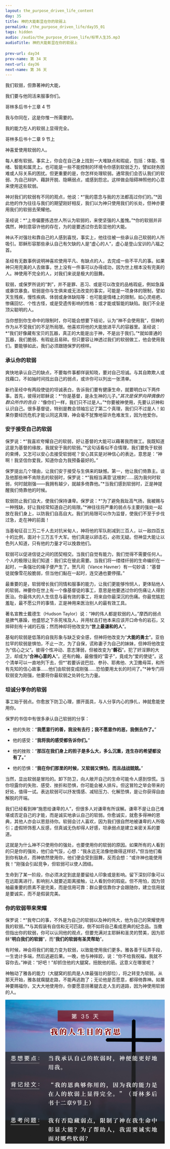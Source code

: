 ```yaml
---
layout: the_purpose_driven_life_content
day: 35
title: 神的大能彰显在你的软弱上
permalink: /the_purpose_driven_life/day35_01
tags: hidden
audio: /audio/the_purpose_driven_life/标竿人生35.mp3
audioTitle: 神的大能彰显在你的软弱上

prev-url: day34
prev-name: 第 34 天
next-url: day36
next-name: 第 36 天
---
```


<div class="center script poem">
<p>我们软弱，但靠著神的大能，</p>
<p>我们要与他同活来服事你们。</p>
<p class="sp-verse">哥林多后书十三章 4 节</p>
</div>
<div class="center script poem">
<p>我与你同在，这是你惟一所需要的。</p>
<p> 我的能力在人的软弱上显得完全。</p>
<p class="sp-verse">哥林多后书十二章 9 节上</p>
</div>
<p class="first">神喜爱使用软弱的人。</p>

每人都有软弱。事实上，你会在自己身上找到一大堆缺点和瑕疵，包括：体能、情绪、智能和属灵上。也可能是一些不能控制的环境令你感到软弱乏力，譬如财务困难或人际关系的困扰。但更重要的是，你怎样处理软弱。通常我们会否认我们的软弱、为自己辩护、藉辞开脱、隐瞒弱点，或感到怨忿。这样做会阻碍神照他的心意来使用这些软弱。

神对我们的软弱有不同的观点，他说：*“我的意念与我的方法都高过你们的。”*因此他的作为往往与我们的期望刚好相反，我们以为神只使用我们的长处，但神亦要用我们的软弱去荣耀他。

圣经说：*“上帝偏要拣选世人所认为软弱的，来使坚强的人羞愧。”*你的软弱并非偶然，神刻意容许他的存在，为的是要透过你去彰显他的大能。

神从不对强壮和靠自己的人感到喜悦，事实上，他往往被一些承认自己软弱的人所吸引。耶稣形容那些承认自己有欠缺的人是“虚心的人”，虚心是登山宝训的八福之首。

圣经有无数事例说明神喜欢使用平凡、有缺点的人，去完成一些不平凡的事。如果神只用完美的人去做事，世上没有一件事可以办得成功，因为世上根本没有完美的人。神使用不完全的人，对我们来说是极大的鼓舞。

软弱，或保罗所说的“刺”，并不是罪、恶习、或是可以改变的品格瑕疵，例如急躁或暴饮暴食。软弱是你与生俱来或无法改变的事实，可能是一项身体的限制，譬如天生残疾，慢性疾病、体弱或身体缺陷等：也可能是情绪上的限制，如心灵疮疤、惨痛回忆、个性古怪，或是受遗传影响的性格：或才能或智能的缺陷。我们不全是顶尖聪明的人。

当你想到你生命中的限制时，你可能会想要下结论，认为“神不会使用我”，但神的作为从不受我们的不足所局限。他喜欢将他的大能放进平凡的容器里。圣经说：*“我们好像藏有宝贝的瓦器，真正的大能是出于神，不是出于我们。”*就如普通的瓦器，我们脆弱、有瑕疵且易碎。但只要容让神透过我们的软弱做工，他会使用我们。要能够如此，我们必须跟随保罗的榜样。

### 承认你的软弱

爽快地承认自己的缺点，不要每件事都佯装知晓，要对自己坦诚。与其自欺欺人或找藉口，不如抽时间找出自己的弱点，或许你可以列出一张清单。

新约圣经中有两段使徒的坦诚表白，告诉我们要有健康生命，就要明白以下两件事。首先，彼得对耶稣说：*“你是基督，是永生神的儿子。”*其次是保罗向拜偶像的群众所作的告白：*“像你们一样，我们只不过是人。”*你要被神使用，先要认识神和认识自己。很多基督徒，特别是教会领袖忘记了第二个真理，我们只不过是人！如果你要经历危机才能认同这真理，神会毫不犹豫地容许危难发生，因为他爱你。

### 安于接受自己的软弱

保罗说：*“我喜欢夸耀自己的软弱，好让基督的大能可以藉著我而做工。我既知道这是为基督的缘故，我就安于我的软弱。”*这句话看似不合情理，我们要免于软弱的束缚，又怎可以安心去接受软弱呢？安心其实是对神信心的表达，意思是：“神啊！我坚信你爱我，知道你会为我预备最好的。”

保罗提出几个理由，让我们安于接受与生俱来的缺憾。第一，他让我们倚靠主。谈及他那些神不肯除去的软弱时，保罗说：*“我相当满意‘这根刺’……因为我何时软弱，何时就刚强——我拥有越少，就越多倚靠他。”*当我们感到软弱时，正是神提醒我们倚靠他的时候。

软弱防止我们自大，使我们保持谦卑。保罗说：*“为了避免我趾高气扬，我被赐与一种残缺，好让我经常知道自己的局限。”*神往往将严重的弱点与主要的强处一起放在我们身上，以防我们自高自大。我们的局限可以作为监督，使我们不至于步伐过急，走在神的前面！

当基甸征召三万二千人去对抗米甸人，神将他的军队削减到三百人，以一敌四百五十的比例，面对十三万五千大军。他们真是以卵击石，必败无疑。但神显大能让以色列人知道，只有他的力量才可以挽救他们。

软弱可以促进信徒之间的团契相交。当我们自觉有能力，我们觉得不需要任何人。个人的极限让我们知道：我们实在彼此需要。当我们将一缕缕纤弱的生命编织在一起时，一条强壮的绳子便产生了。贺凡司（Vance Havner）有一句妙语：“基督徒就像雪花般脆弱，但当他们黏在一起时，连交通也要停摆。”

最重要的是，软弱增长我们同情和服事的能力，让我们更能够怜悯人，更体贴他人的软弱。神要你在世上有一个像基督徒的事工，意思是他要透过你的伤痛让人得到医治。你最伟大的人生信息与最有效的事工，将来自你最深沉的伤痛。你最觉尴尬羞耻，最不愿公开的事情，正是神用来医治别人的最有效工具。

著名宣教士戴德生（Hudson Taylor）说：“神的伟人都是软弱的人。”摩西的弱点是脾气暴躁，他盛怒之下杀死埃及人，并用杖击打他本来应该开口命令的岩石，又摔碎刻有十诫的石版；然而神却将他改变为“**世上最谦和的人**”。

基甸的软弱是低落的自我形象与缺乏安全感，但神将他改变为“**大能的勇士**”。亚伯拉罕的软弱是惧怕，不止一次，为了自保，谎称妻子为自己的妹妹，但神将他改变为“信心之父”。彼得个性冲动、意志薄弱，但被改变为“**磐石**”。犯了奸淫罪的大卫，却成为“**合神心意的人**”。还有约翰，最傲慢的“雷子”，竟成为“爱的使徒”。这个清单可以一直地列下去，但*“若要诉说巴拉、参孙、耶弗他、大卫撒母耳，和所有先知的信心故事……他们由软弱变成刚强……恐怕要用太长的时间了。”*神专门将软弱变为刚强，他要将你最软弱之处转化为力量。

### 坦诚分享你的软弱

事工始于弱点。你愈放下防卫心理，挪开面具，与人分享内心的挣扎，神就愈能使用你。

保罗的书信中有很多承认自己软弱的分享：

- 他的失败：“**我愿意行的善，我没有去行；我不愿意作的恶，我倒去作了。**”

- 他的感受：“**我将我的感受都告诉你们。**”

- 他的挫败：“**那压在我们身上的担子是多么大，多么沉重，连生存的希望都没有了。**”

- 他的恐惧：“**我在你们那里的时候，又软弱又惧怕，而且战战兢兢。**”

当然，显出软弱是冒险的。卸下防卫，向人敞开自己的生命可能令人感到惊慌。当你坦露你的失败、感受、挫折和恐惧，你可能会被人排斥。但这冒险之举会带来的好处，值得一试。表达软弱可以抒发情感、减轻压力、化解恐惧，是让你获得自由解脱的开端。

我们已经看到神“施恩给谦卑的人”，但很多人对谦卑有所误解。谦卑不是让自己难堪或否定自己的才能，而是诚实地承认自己的软弱。你愈诚实，就愈多得神的恩典，其他人亦会以恩慈待你。软弱会讨人喜欢，因为我们很自然地被谦卑的人所吸引；虚假矫饰惹人反感，但真诚无伪却得人好感，坦承弱点是建立亲密关系的要道。

这就是为什么神不只使用你的强处，也要使用你的软弱的原因。如果所有的人看到的只是你的强处，他们会气馁，心想：“我永远无法像他做得这样好。”但当他们看到你有缺点，而神依然使用你，他们便会受到鼓舞，反而会想：“或许神也能使用我！”刚强会引起竞争，但软弱可以使人团结。

生命到了某一阶段，你必须决定到底是要留给人印象或是影响。留下深刻印象可以在远距离进行，影响别人就要近距离接触，让人看到你的瑕疵。但不用怕，因为领袖最重要的质素不是完美，而是信用可靠：群众要信靠你才会跟随你，建立信用就是要诚实，而不是假装完美。

### 你的软弱带来荣耀

保罗说：*“我夸口的事，不外是为自己的软弱以及神的伟大，他为自己的荣耀使用我的软弱。”*与其假装有自信和无可匹敌，倒不如将自己看成恩典的纪念品。当撒但指出你的软弱，你可以认同他的观点，但要充满对主耶稣和圣灵的赞美，因为耶稣“**明白我们的软弱**”，而“**我们的软弱有圣灵帮助**”。

有时候，神会将我们的能力变为软弱，以致能使用我们更多。雅各善于玩弄手段，一生诡计多端，然后逃避后果。一晚，他与神摔跤，说：“你不给我祝福，我就不容你去。”神说：“好吧！”却抓住他的大腿窝，扭脱他的筋。这意义在哪里呢？

神触动了雅各的能力（大腿窝的肌肉是人体最强壮的部位），将之转变为软弱。从那天开始，雅各就瘸腿走路，不能再逃跑了；无论他是否愿意，都得倚靠神。如果神要赐福你，又大大地使用你，你要愿意拐著腿去走人生的道路，因为神使用软弱的人。

<div class="article-img-wrapper">
  <img src="/image/the_purpose_driven_life/day35_card.jpg">
</div>
